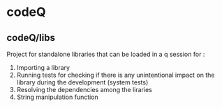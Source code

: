 # codeQ

## codeQ/libs

Project for standalone libraries that can be loaded in a q session for :

1. Importing a library
2. Running tests for checking if there is any unintentional impact on the library during the development (system tests)
3. Resolving the dependencies among the liraries
4. String manipulation function


